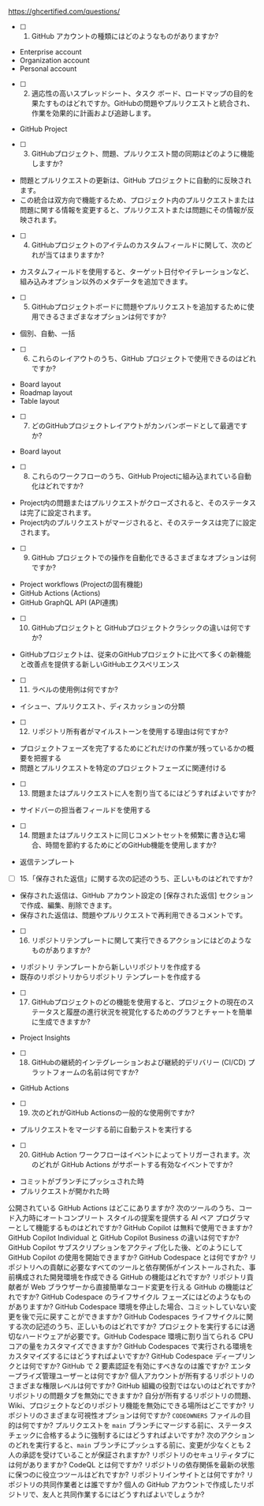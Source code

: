 https://ghcertified.com/questions/

- [ ] 1. GitHub アカウントの種類にはどのようなものがありますか?
- Enterprise account
- Organization account
- Personal account

- [ ] 2. 適応性の高いスプレッドシート、タスク ボード、ロードマップの目的を果たすものはどれですか。GitHubの問題やプルリクエストと統合され、作業を効果的に計画および追跡します。
- GitHub Project

- [ ] 3. GitHubプロジェクト、問題、プルリクエスト間の同期はどのように機能しますか?
- 問題とプルリクエストの更新は、GitHub プロジェクトに自動的に反映されます。
- この統合は双方向で機能するため、プロジェクト内のプルリクエストまたは問題に関する情報を変更すると、プルリクエストまたは問題にその情報が反映されます。

- [ ] 4. GitHubプロジェクトのアイテムのカスタムフィールドに関して、次のどれが当てはまりますか?
- カスタムフィールドを使用すると、ターゲット日付やイテレーションなど、組み込みオプション以外のメタデータを追加できます。

- [ ] 5. GitHubプロジェクトボードに問題やプルリクエストを追加するために使用できるさまざまなオプションは何ですか?
- 個別、自動、一括

- [ ] 6. これらのレイアウトのうち、GitHub プロジェクトで使用できるのはどれですか?
- Board layout
- Roadmap layout
- Table layout

- [ ] 7. どのGitHubプロジェクトレイアウトがカンバンボードとして最適ですか?
- Board layout

- [ ] 8. これらのワークフローのうち、GitHub Projectに組み込まれている自動化はどれですか?
- Project内の問題またはプルリクエストがクローズされると、そのステータスは完了に設定されます。
- Project内のプルリクエストがマージされると、そのステータスは完了に設定されます。

- [ ] 9. GitHub プロジェクトでの操作を自動化できるさまざまなオプションは何ですか?
- Project workflows (Projectの固有機能)
- GitHub Actions (Actions)
- GitHub GraphQL API (API連携)

- [ ] 10. GitHubプロジェクトと GitHubプロジェクトクラシックの違いは何ですか?
- GitHubプロジェクトは、従来のGitHubプロジェクトに比べて多くの新機能と改善点を提供する新しいGitHubエクスペリエンス

- [ ] 11. ラベルの使用例は何ですか?
- イシュー、プルリクエスト、ディスカッションの分類

- [ ] 12. リポジトリ所有者がマイルストーンを使用する理由は何ですか?
- プロジェクトフェーズを完了するためにどれだけの作業が残っているかの概要を把握する
- 問題とプルリクエストを特定のプロジェクトフェーズに関連付ける

- [ ] 13. 問題またはプルリクエストに人を割り当てるにはどうすればよいですか?
- サイドバーの担当者フィールドを使用する

- [ ] 14. 問題またはプルリクエストに同じコメントセットを頻繁に書き込む場合、時間を節約するためにどのGitHub機能を使用しますか?
- 返信テンプレート

- [ ] 15.「保存された返信」に関する次の記述のうち、正しいものはどれですか?
- 保存された返信は、GitHub アカウント設定の [保存された返信] セクションで作成、編集、削除できます。
- 保存された返信は、問題やプルリクエストで再利用できるコメントです。

- [ ] 16. リポジトリテンプレートに関して実行できるアクションにはどのようなものがありますか?
- リポジトリ テンプレートから新しいリポジトリを作成する
- 既存のリポジトリからリポジトリ テンプレートを作成する

- [ ] 17. GitHubプロジェクトのどの機能を使用すると、プロジェクトの現在のステータスと履歴の進行状況を視覚化するためのグラフとチャートを簡単に生成できますか?
- Project Insights

- [ ] 18. GitHubの継続的インテグレーションおよび継続的デリバリー (CI/CD) プラットフォームの名前は何ですか?
- GitHub Actions

- [ ] 19. 次のどれがGitHub Actionsの一般的な使用例ですか?
- プルリクエストをマージする前に自動テストを実行する

- [ ] 20. GitHub Action ワークフローはイベントによってトリガーされます。次のどれが GitHub Actions がサポートする有効なイベントですか?
- コミットがブランチにプッシュされた時
- プルリクエストが開かれた時

公開されている GitHub Actions はどこにありますか?
次のツールのうち、コード入力時にオートコンプリート スタイルの提案を提供する AI ペア プログラマーとして機能するものはどれですか?
GitHub Copilot は無料で使用できますか?
GitHub Copilot Individual と GitHub Copilot Business の違いは何ですか?
GitHub Copilot サブスクリプションをアクティブ化した後、どのようにして GitHub Copilot の使用を開始できますか?
GitHub Codespace とは何ですか?
リポジトリへの貢献に必要なすべてのツールと依存関係がインストールされた、事前構成された開発環境を作成できる GitHub の機能はどれですか?
リポジトリ貢献者が Web ブラウザーから直接簡単なコード変更を行える GitHub の機能はどれですか?
GitHub Codespace のライフサイクル フェーズにはどのようなものがありますか?
GitHub Codespace 環境を停止した場合、コミットしていない変更を後で元に戻すことができますか?
GitHub Codespaces ライフサイクルに関する次の記述のうち、正しいものはどれですか? 
プロジェクトを実行するには適切なハードウェアが必要です。GitHub Codespace 環境に割り当てられる CPU コアの量をカスタマイズできますか?
GitHub Codespaces で実行される環境をカスタマイズするにはどうすればよいですか?
GitHub Codespace ディープリンクとは何ですか?
GitHub で 2 要素認証を有効にすべきなのは誰ですか?
エンタープライズ管理ユーザーとは何ですか?
個人アカウントが所有するリポジトリのさまざまな権限レベルは何ですか?
GitHub 組織の役割ではないのはどれですか?
リポジトリの問題タブを無効にできますか?
自分が所有するリポジトリの問題、Wiki、プロジェクトなどのリポジトリ機能を無効にできる場所はどこですか?
リポジトリのさまざまな可視性オプションは何ですか?
`CODEOWNERS` ファイルの目的は何ですか?
プルリクエストを `main` ブランチにマージする前に、ステータスチェックに合格するように強制するにはどうすればよいですか?
次のアクションのどれを実行すると、`main` ブランチにプッシュする前に、変更が少なくとも 2 人の承認を受けていることが保証されますか? 
リポジトリのセキュリティタブには何がありますか?
CodeQL とは何ですか?
リポジトリの依存関係を最新の状態に保つのに役立つツールはどれですか?
リポジトリインサイトとは何ですか?
リポジトリの共同作業者とは誰ですか?
個人の GitHub アカウントで作成したリポジトリで、友人と共同作業するにはどうすればよいでしょうか?